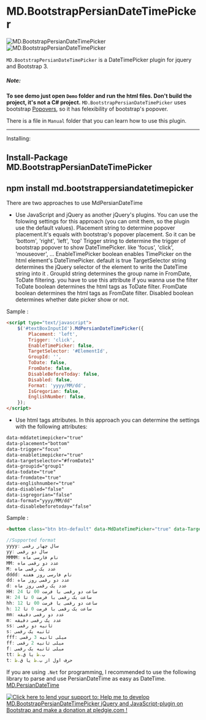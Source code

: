# MD.BootstrapPersianDateTimePicker

![MD.BootstrapPersianDateTimePicker](https://raw.githubusercontent.com/Mds92/MD.BootstrapPersianDateTimePicker/master/MD.BootstrapPersianDateTimePicker/Content/MD.PersianDateTimePicker1.png "MD.BootstrapPersianDateTimePicker")
![MD.BootstrapPersianDateTimePicker](https://raw.githubusercontent.com/Mds92/MD.BootstrapPersianDateTimePicker/master/MD.BootstrapPersianDateTimePicker/Content/MD.PersianDateTimePicker2.png "MD.BootstrapPersianDateTimePicker")

`MD.BootstrapPersianDateTimePicker` is a DateTimePicker plugin for jquery and Bootstrap 3.

##### Note:<br>
**To see demo just open `Demo` folder and run the html files. Don't build the project, it's not a C# project.**
`MD.BootstrapPersianDateTimePicker` uses bootstrap [Popovers](http://getbootstrap.com/javascript/#popovers), so it has felexibility of bootstrap's popover.

There is a file in `Manual` folder that you can learn how to use this plugin.

----
Installing:
## Install-Package MD.BootstrapPersianDateTimePicker
## npm install md.bootstrappersiandatetimepicker

There are two approaches to use MdPersianDateTime
- Use JavaScript and jQuery as another jQuery's plugins.
You can use the folowing settings for this approach (you can omit them, so the plugin use the default values).
Placement string to determine popover placement.It's equals with bootstrap's popover placement. So it can be 'bottom', 'right', 'left', 'top'
Trigger string to determine the trigger of bootstrap popover to show DateTimePicker. like 'focus', 'click', 'mouseover', ...
EnableTimePicker boolean enables TimePicker on the html element's DateTimePicker. default is true
TargetSelector string determines the jQuery selector of the element to write the DateTime string into it .
GroupId string determines the group name in FromDate, ToDate filtering. you have to use this attribute if you wanna use the filter
ToDate boolean determines the html tags as ToDate filter.
FromDate boolean determines the html tags as FromDate filter.
Disabled boolean determines whether date picker show or not.

Sample :
```html
<script type="text/javascript">
    $('#textBoxInputId').MdPersianDateTimePicker({
		Placement: 'left',		
		Trigger: 'click',
		EnableTimePicker: false,
		TargetSelector: '#ElementId',
		GroupId: '',
		ToDate: false,
		FromDate: false,
		DisableBeforeToday: false,
		Disabled: false,
		Format: 'yyyy/MM/dd',		
		IsGregorian: false,
		EnglishNumber: false,
    });
</script>
```
- Use html tags attributes.
In this approach you can determine the settings with the following attributes:
```html
data-mddatetimepicker="true"
data-placement="bottom"
data-trigger="focus"
data-enabletimepicker="true"
data-targetselector="#fromDate1"
data-groupid="group1"
data-todate="true"
data-fromdate="true"
data-englishnumber="true"
data-disabled="false"
data-isgregorian="false"
data-format="yyyy/MM/dd"
data-disablebeforetoday="false"
```

Sample :
```html
<button class="btn btn-default" data-MdDateTimePicker="true" data-TargetSelector="#input1" data-EnableTimePicker="true" data-Placement="left" data-Trigger="click">انتخاب تاریخ</button>
```
```javascript
//Supported format
yyyy: سال چهار رقمی
yy: سال دو رقمی
MMMM: نام فارسی ماه
MM: عدد دو رقمی ماه
M: عدد یک رقمی ماه
dddd: نام فارسی روز هفته
dd: عدد دو رقمی روز ماه
d: عدد یک رقمی روز ماه
HH: ساعت دو رقمی با فرمت 00 تا 24
H: ساعت یک رقمی با فرمت 0 تا 24
hh: ساعت دو رقمی با فرمت 00 تا 12
h: ساعت یک رقمی با فرمت 0 تا 12
mm: عدد دو رقمی دقیقه
m: عدد یک رقمی دقیقه
ss: ثانیه دو رقمی
s: ثانیه یک رقمی
fff: میلی ثانیه 3 رقمی
ff: میلی ثانیه 2 رقمی
f: میلی ثانیه یک رقمی
tt: ب.ظ یا ق.ظ
t: حرف اول از ب.ظ یا ق.ظ
```

If you are using `.Net` for programming, I recommended to use the following library to parse and use PersianDateTime as easy as DateTime.
[MD.PersianDateTime](https://github.com/Mds92/MD.PersianDateTime)

<a href='https://pledgie.com/campaigns/31713'><img alt='Click here to lend your support to: Help me to develop MD.BootstrapPersianDateTimePicker jQuery and JavaScript-plugin on Bootstrap and make a donation at pledgie.com !' src='https://pledgie.com/campaigns/31713.png?skin_name=chrome' border='0' ></a>
